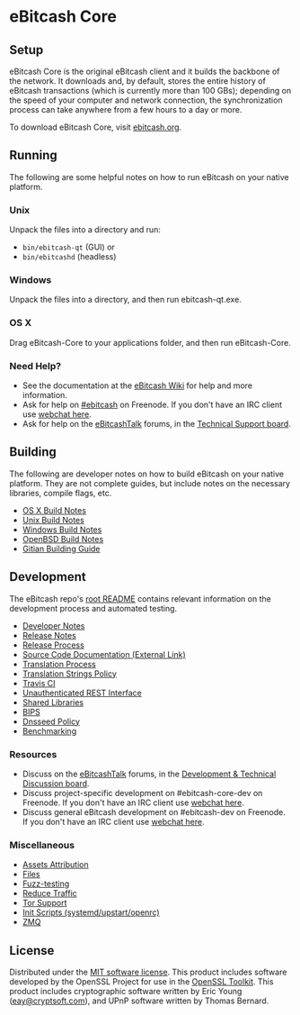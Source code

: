 eBitcash Core
=============

Setup
---------------------
eBitcash Core is the original eBitcash client and it builds the backbone of the network. It downloads and, by default, stores the entire history of eBitcash transactions (which is currently more than 100 GBs); depending on the speed of your computer and network connection, the synchronization process can take anywhere from a few hours to a day or more.

To download eBitcash Core, visit [ebitcash.org](https://ebitcash.org/download/).

Running
---------------------
The following are some helpful notes on how to run eBitcash on your native platform.

### Unix

Unpack the files into a directory and run:

- `bin/ebitcash-qt` (GUI) or
- `bin/ebitcashd` (headless)

### Windows

Unpack the files into a directory, and then run ebitcash-qt.exe.

### OS X

Drag eBitcash-Core to your applications folder, and then run eBitcash-Core.

### Need Help?

* See the documentation at the [eBitcash Wiki](https://en.ebitcash.it/wiki/Main_Page)
for help and more information.
* Ask for help on [#ebitcash](http://webchat.freenode.net?channels=ebitcash) on Freenode. If you don't have an IRC client use [webchat here](http://webchat.freenode.net?channels=ebitcash).
* Ask for help on the [eBitcashTalk](https://ebitcashtalk.org/) forums, in the [Technical Support board](https://ebitcashtalk.org/index.php?board=4.0).

Building
---------------------
The following are developer notes on how to build eBitcash on your native platform. They are not complete guides, but include notes on the necessary libraries, compile flags, etc.

- [OS X Build Notes](build-osx.md)
- [Unix Build Notes](build-unix.md)
- [Windows Build Notes](build-windows.md)
- [OpenBSD Build Notes](build-openbsd.md)
- [Gitian Building Guide](gitian-building.md)

Development
---------------------
The eBitcash repo's [root README](/README.md) contains relevant information on the development process and automated testing.

- [Developer Notes](developer-notes.md)
- [Release Notes](release-notes.md)
- [Release Process](release-process.md)
- [Source Code Documentation (External Link)](https://dev.visucore.com/ebitcash/doxygen/)
- [Translation Process](translation_process.md)
- [Translation Strings Policy](translation_strings_policy.md)
- [Travis CI](travis-ci.md)
- [Unauthenticated REST Interface](REST-interface.md)
- [Shared Libraries](shared-libraries.md)
- [BIPS](bips.md)
- [Dnsseed Policy](dnsseed-policy.md)
- [Benchmarking](benchmarking.md)

### Resources
* Discuss on the [eBitcashTalk](https://ebitcashtalk.org/) forums, in the [Development & Technical Discussion board](https://ebitcashtalk.org/index.php?board=6.0).
* Discuss project-specific development on #ebitcash-core-dev on Freenode. If you don't have an IRC client use [webchat here](http://webchat.freenode.net/?channels=ebitcash-core-dev).
* Discuss general eBitcash development on #ebitcash-dev on Freenode. If you don't have an IRC client use [webchat here](http://webchat.freenode.net/?channels=ebitcash-dev).

### Miscellaneous
- [Assets Attribution](assets-attribution.md)
- [Files](files.md)
- [Fuzz-testing](fuzzing.md)
- [Reduce Traffic](reduce-traffic.md)
- [Tor Support](tor.md)
- [Init Scripts (systemd/upstart/openrc)](init.md)
- [ZMQ](zmq.md)

License
---------------------
Distributed under the [MIT software license](/COPYING).
This product includes software developed by the OpenSSL Project for use in the [OpenSSL Toolkit](https://www.openssl.org/). This product includes
cryptographic software written by Eric Young ([eay@cryptsoft.com](mailto:eay@cryptsoft.com)), and UPnP software written by Thomas Bernard.
